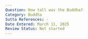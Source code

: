 ```yaml
---
Question: How tall was the Buddha?
Category: Buddha
Sutta References: -
Date Entered: March 11, 2025
Review Status: Not started
---
```

